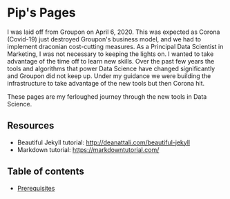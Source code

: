 # Pip's Pages

I was laid off from Groupon on April 6, 2020.  This was expected as Corona (Covid-19) just destroyed Groupon's business model, and we had to implement draconian cost-cutting measures.  As a Principal Data Scientist in Marketing, I was not necessary to keeping the lights on.  I wanted to take advantage of the time off to learn new skills.  Over the past few years the tools and algorithms that power Data Science have changed significantly and Groupon did not keep up.  Under my guidance we were building the infrastructure to take advantage of the new tools but then Corona hit.

These pages are my ferloughed journey through the new tools in Data Science.


## Resources
- Beautiful Jekyll tutorial: http://deanattali.com/beautiful-jekyll
- Markdown tutorial: https://markdowntutorial.com/

## Table of contents

- [Prerequisites](#prerequisites)



